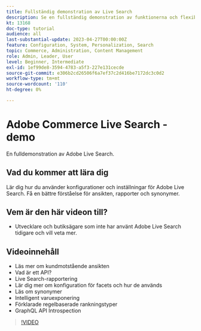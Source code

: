 ```yaml
---
title: Fullständig demonstration av Live Search
description: Se en fullständig demonstration av funktionerna och flexibiliteten i Live Search
kt: 13168
doc-type: tutorial
audience: all
last-substantial-update: 2023-04-27T00:00:00Z
feature: Configuration, System, Personalization, Search
topic: Commerce, Administration, Content Management
role: Admin, Leader, User
level: Beginner, Intermediate
exl-id: 1ef99de8-3594-4783-a5f3-227e131cecde
source-git-commit: e306b2cd26506f6a7ef37c2d416be7172dc3c0d2
workflow-type: tm+mt
source-wordcount: '110'
ht-degree: 0%

---
```


# Adobe Commerce Live Search - demo

En fulldemonstration av Adobe Live Search.

## Vad du kommer att lära dig

Lär dig hur du använder konfigurationer och inställningar för Adobe Live Search. Få en bättre förståelse för ansikten, rapporter och synonymer.

## Vem är den här videon till?

* Utvecklare och butiksägare som inte har använt Adobe Live Search tidigare och vill veta mer.

## Videoinnehåll

* Läs mer om kundmotstående ansikten
* Vad är ett API?
* Live Search-rapportering
* Lär dig mer om konfiguration för facets och hur de används
* Läs om synonymer
* Intelligent varuexponering
* Förklarade regelbaserade rankningstyper
* GraphQL API Introspection

>[!VIDEO](https://video.tv.adobe.com/v/3418996?learn=on)
